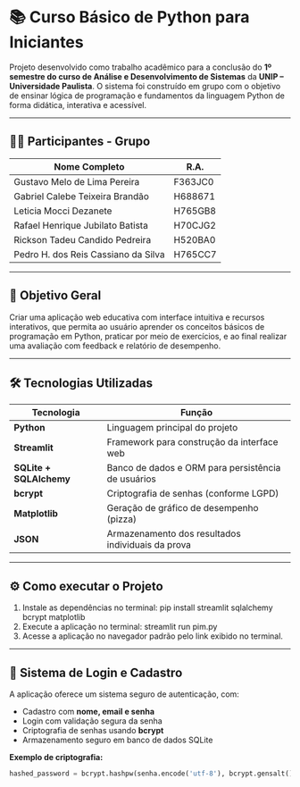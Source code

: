 # 📚 Curso Básico de Python para Iniciantes

Projeto desenvolvido como trabalho acadêmico para a conclusão do **1º semestre do curso de Análise e Desenvolvimento de Sistemas** da **UNIP – Universidade Paulista**. 
O sistema foi construído em grupo com o objetivo de ensinar lógica de programação e fundamentos da linguagem Python de forma didática, interativa e acessível.

---

## 🙏🏼 Participantes - Grupo

| Nome Completo                       | R.A.    |
| ----------------------------------- | ------- |
| Gustavo Melo de Lima Pereira        | F363JC0 |
| Gabriel Calebe Teixeira Brandão     | H688671 |
| Leticia Mocci Dezanete              | H765GB8 |
| Rafael Henrique Jubilato Batista    | H70CJG2 |
| Rickson Tadeu Candido Pedreira      | H520BA0 |
| Pedro H. dos Reis Cassiano da Silva | H765CC7 |

---

## 🎯 Objetivo Geral

Criar uma aplicação web educativa com interface intuitiva e recursos interativos, que permita ao usuário aprender os conceitos básicos de programação em Python, praticar por meio de exercícios, e ao final realizar uma avaliação com feedback e relatório de desempenho.

---

## 🛠️ Tecnologias Utilizadas

| Tecnologia      | Função                                              |
|----------------|-----------------------------------------------------|
| **Python**      | Linguagem principal do projeto                      |
| **Streamlit**   | Framework para construção da interface web         |
| **SQLite + SQLAlchemy** | Banco de dados e ORM para persistência de usuários |
| **bcrypt**      | Criptografia de senhas (conforme LGPD)             |
| **Matplotlib**  | Geração de gráfico de desempenho (pizza)           |
| **JSON**        | Armazenamento dos resultados individuais da prova  |

---

## ⚙️ Como executar o Projeto

1. Instale as dependências
 no terminal:
 pip install streamlit sqlalchemy bcrypt matplotlib
2. Execute a aplicação
 no terminal:
 streamlit run pim.py
3. Acesse a aplicação no navegador padrão pelo link exibido no terminal.

---

## 🔐 Sistema de Login e Cadastro

A aplicação oferece um sistema seguro de autenticação, com:

- Cadastro com **nome, email e senha**
- Login com validação segura da senha
- Criptografia de senhas usando **bcrypt**
- Armazenamento seguro em banco de dados SQLite

**Exemplo de criptografia:**
```python
hashed_password = bcrypt.hashpw(senha.encode('utf-8'), bcrypt.gensalt()).decode('utf-8')
